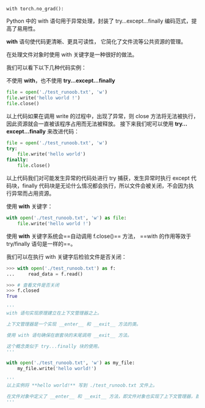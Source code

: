 `with torch.no_grad():`

Python 中的 with 语句用于异常处理，封装了 try…except…finally 编码范式，提高了易用性。

**with** 语句使代码更清晰、更具可读性， 它简化了文件流等公共资源的管理。

在处理文件对象时使用 with 关键字是一种很好的做法。

我们可以看下以下几种代码实例：

不使用 **with**，也不使用 **try…except…finally**

```python
file = open('./test_runoob.txt', 'w')
file.write('hello world !')
file.close()
```

以上代码如果在调用 write 的过程中，出现了异常，则 close 方法将无法被执行，因此资源就会一直被该程序占用而无法被释放。 接下来我们呢可以使用 **try…except…finally** 来改进代码：
```python
file = open('./test_runoob.txt', 'w')
try:
    file.write('hello world')
finally:
    file.close()
```

以上代码我们对可能发生异常的代码处进行 try 捕获，发生异常时执行 except 代码块，finally 代码块是无论什么情况都会执行，所以文件会被关闭，不会因为执行异常而占用资源。

使用 **with** 关键字：
```python
with open('./test_runoob.txt', 'w') as file:
    file.write('hello world !')
```

使用 **with** 关键字系统会==自动调用 f.close()== 方法， ==with 的作用等效于 try/finally 语句是一样的==。

我们可以在执行 with 关键字后检验文件是否关闭：
```python
>>> with open('./test_runoob.txt') as f:
...     read_data = f.read()

>>> # 查看文件是否关闭
>>> f.closed
True

'''
with 语句实现原理建立在上下文管理器之上。

上下文管理器是一个实现 __enter__ 和 __exit__ 方法的类。

使用 with 语句确保在嵌套块的末尾调用 __exit__ 方法。

这个概念类似于 try...finally 块的使用。
'''
```

```python
with open('./test_runoob.txt', 'w') as my_file:
    my_file.write('hello world!')

'''
以上实例将 **hello world!** 写到 ./test_runoob.txt 文件上。

在文件对象中定义了 __enter__ 和 __exit__ 方法，即文件对象也实现了上下文管理器，首先调用 __enter__ 方法，然后执行 with 语句中的代码，最后调用 __exit__ 方法。 即使出现错误，也会调用 __exit__ 方法，也就是会关闭文件流。
'''
```
